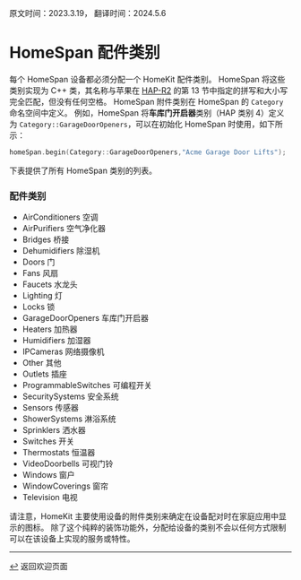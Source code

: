 原文时间：2023.3.19， 翻译时间：2024.5.6

# HomeSpan 配件类别

每个 HomeSpan 设备都必须分配一个 HomeKit 配件类别。 HomeSpan 将这些类别实现为 C++ 类，其名称与苹果在 [HAP-R2](https://developer.apple.com/homekit/specification/) 的第 13 节中指定的拼写和大小写完全匹配，但没有任何空格。 HomeSpan 附件类别在 HomeSpan 的 `Category` 命名空间中定义。 例如，HomeSpan 将**车库门开启器**类别（HAP 类别 4）定义为 `Category::GarageDoorOpeners`，可以在初始化 HomeSpan 时使用，如下所示：

```C++
homeSpan.begin(Category::GarageDoorOpeners,"Acme Garage Door Lifts");
```

下表提供了所有 HomeSpan 类别的列表。

### 配件类别

* AirConditioners 空调
* AirPurifiers 空气净化器
* Bridges 桥接
* Dehumidifiers 除湿机
* Doors 门
* Fans 风扇
* Faucets 水龙头
* Lighting 灯
* Locks 锁
* GarageDoorOpeners 车库门开启器
* Heaters 加热器
* Humidifiers 加湿器
* IPCameras 网络摄像机
* Other 其他
* Outlets 插座
* ProgrammableSwitches 可编程开关
* SecuritySystems 安全系统
* Sensors 传感器
* ShowerSystems 淋浴系统
* Sprinklers 洒水器
* Switches 开关
* Thermostats 恒温器
* VideoDoorbells 可视门铃
* Windows 窗户
* WindowCoverings 窗帘
* Television 电视

请注意，HomeKit 主要使用设备的附件类别来确定在设备配对时在家庭应用中显示的图标。 除了这个纯粹的装饰功能外，分配给设备的类别不会以任何方式限制可以在该设备上实现的服务或特性。

---

[↩️](../README.md) 返回欢迎页面


